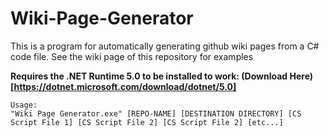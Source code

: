 # Wiki-Page-Generator

This is a program for automatically generating github wiki pages from a C# code file. See the wiki page of this repository for examples

**Requires the .NET Runtime 5.0 to be installed to work: (Download Here)[https://dotnet.microsoft.com/download/dotnet/5.0]**

```
Usage:
"Wiki Page Generator.exe" [REPO-NAME] [DESTINATION DIRECTORY] [CS Script File 1] [CS Script File 2] [CS Script File 2] [etc...]
```
